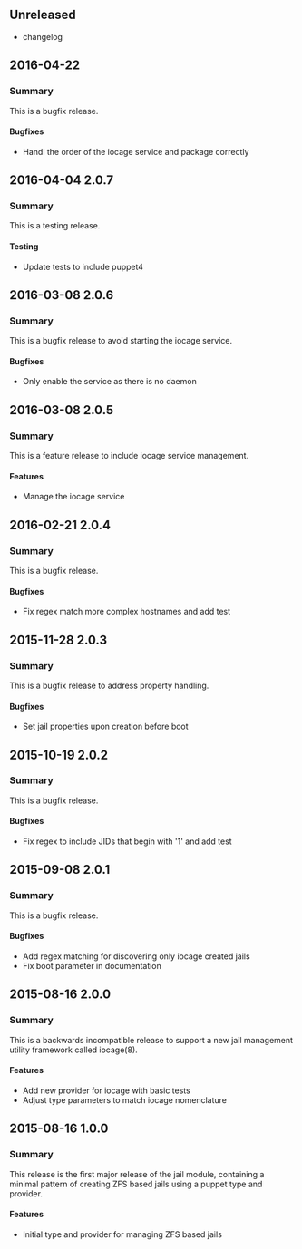 ## Unreleased
 - changelog

## 2016-04-22
### Summary
This is a bugfix release.

#### Bugfixes
 - Handl the order of the iocage service and package correctly

## 2016-04-04 2.0.7
### Summary
This is a testing release.

#### Testing
 - Update tests to include puppet4

## 2016-03-08 2.0.6
### Summary
This is a bugfix release to avoid starting the iocage service.

#### Bugfixes
 - Only enable the service as there is no daemon

## 2016-03-08 2.0.5
### Summary
This is a feature release to include iocage service management.

#### Features
 - Manage the iocage service

## 2016-02-21 2.0.4
### Summary
This is a bugfix release.

#### Bugfixes
 - Fix regex match more complex hostnames and add test

## 2015-11-28 2.0.3
### Summary
This is a bugfix release to address property handling.

#### Bugfixes
 - Set jail properties upon creation before boot

## 2015-10-19 2.0.2
### Summary
This is a bugfix release.

#### Bugfixes
 - Fix regex to include JIDs that begin with '1' and add test

## 2015-09-08 2.0.1
### Summary
This is a bugfix release.

#### Bugfixes
 - Add regex matching for discovering only iocage created jails
 - Fix boot parameter in documentation

## 2015-08-16 2.0.0
### Summary
This is a backwards incompatible release to support a new jail management
utility framework called iocage(8).

#### Features
 - Add new provider for iocage with basic tests
 - Adjust type parameters to match iocage nomenclature

## 2015-08-16 1.0.0
### Summary
This release is the first major release of the jail module, containing a
minimal pattern of creating ZFS based jails using a puppet type and provider.

#### Features
- Initial type and provider for managing ZFS based jails

